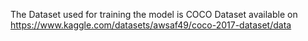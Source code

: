The Dataset used for training the model is COCO Dataset available on https://www.kaggle.com/datasets/awsaf49/coco-2017-dataset/data
